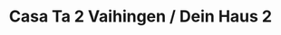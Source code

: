 ---
title: "Casa Ta 2 Vaihingen / Dein Haus 2"
url: /vaihingen-an-der-enz/casa-ta-2-vaihingen-dein-haus-2/
shop: Lebensmittel
---